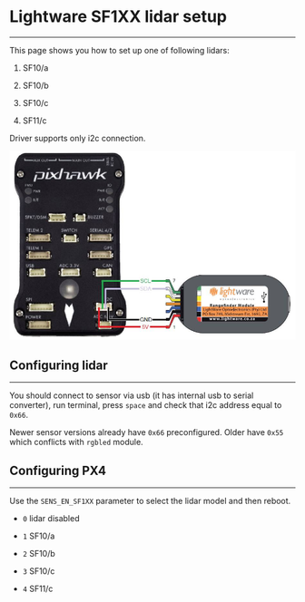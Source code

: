 # Lightware SF1XX lidar setup

----------------------------------------------------

This page shows you how to set up one of following lidars:

 1. SF10/a

 2. SF10/b

 3. SF10/c

 4. SF11/c

Driver supports only i2c connection.

![sf](../pictures/hardware/sf1xx_i2c.jpg)

## Configuring lidar

--------------------------------------------------------

You should connect to sensor via usb (it has internal usb to serial converter), run terminal, press `space` and check that i2c address equal to `0x66`.

Newer sensor versions already have `0x66` preconfigured. Older have `0x55` which conflicts with `rgbled` module.

## Configuring PX4

--------------------------------------------------------

Use the `SENS_EN_SF1XX` parameter to select the lidar model and then reboot.

* `0` lidar disabled

* `1` SF10/a

* `2` SF10/b

* `3` SF10/c

* `4` SF11/c


